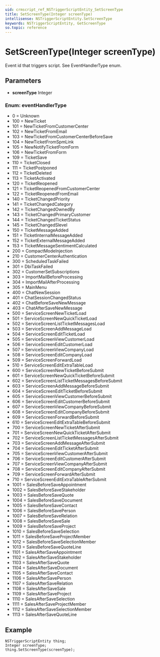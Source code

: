 ```yaml
---
uid: crmscript_ref_NSTriggerScriptEntity_SetScreenType
title: SetScreenType(Integer screenType)
intellisense: NSTriggerScriptEntity.SetScreenType
keywords: NSTriggerScriptEntity, GetScreenType
so.topic: reference
---
```


# SetScreenType(Integer screenType)

Event id that triggers script.  See EventHandlerType enum.

## Parameters

* **screenType** Integer

### Enum: eventHandlerType

* 0 = Unknown
* 100 = NewTicket
* 101 = NewTicketFromCustomerCenter
* 102 = NewTicketFromEmail
* 103 = NewTicketFromCustomerCenterBeforeSave
* 104 = NewTicketFromSpmLink
* 105 = NewNotifyTicketFromForm
* 106 = NewTicketFromForm
* 109 = TicketSave
* 110 = TicketClosed
* 111 = TicketPostponed
* 112 = TicketDeleted
* 113 = TicketActivated
* 120 = TicketReopened
* 121 = TicketReopenedFromCustomerCenter
* 122 = TicketReopenedFromEmail
* 140 = TicketChangedPriority
* 141 = TicketChangedCategory
* 142 = TicketChangedOwnedBy
* 143 = TicketChangedPrimaryCustomer
* 144 = TicketChangedTicketStatus
* 145 = TicketChangedSlevel
* 150 = TicketMessageAdded
* 151 = TicketInternalMessageAdded
* 152 = TicketExternalMessageAdded
* 153 = TicketMessageSentimentCalculated
* 200 = CompactModeInjection
* 210 = CustomerCenterAuthentication
* 300 = ScheduledTaskFailed
* 301 = DbiTaskFailed
* 302 = CustomerSetSubscriptions
* 303 = ImportMailBeforeProcessing
* 304 = ImportMailAfterProcessing
* 305 = MainMenu
* 400 = ChatNewSession
* 401 = ChatSessionChangedStatus
* 402 = ChatBeforeSaveNewMessage
* 403 = ChatAfterSaveNewMessage
* 500 = ServiceScreenNewTicketLoad
* 501 = ServiceScreenNewQuickTicketLoad
* 502 = ServiceScreenListTicketMessagesLoad
* 503 = ServiceScreenAddMessageLoad
* 504 = ServiceScreenEditTicketLoad
* 505 = ServiceScreenViewCustomerLoad
* 506 = ServiceScreenEditCustomerLoad
* 507 = ServiceScreenViewCompanyLoad
* 508 = ServiceScreenEditCompanyLoad
* 509 = ServiceScreenForwardLoad
* 510 = ServiceScreenEditExtraTableLoad
* 600 = ServiceScreenNewTicketBeforeSubmit
* 601 = ServiceScreenNewQuickTicketBeforeSubmit
* 602 = ServiceScreenListTicketMessagesBeforeSubmit
* 603 = ServiceScreenAddMessageBeforeSubmit
* 604 = ServiceScreenEditTicketBeforeSubmit
* 605 = ServiceScreenViewCustomerBeforeSubmit
* 606 = ServiceScreenEditCustomerBeforeSubmit
* 607 = ServiceScreenViewCompanyBeforeSubmit
* 608 = ServiceScreenEditCompanyBeforeSubmit
* 609 = ServiceScreenForwardBeforeSubmit
* 610 = ServiceScreenEditExtraTableBeforeSubmit
* 700 = ServiceScreenNewTicketAfterSubmit
* 701 = ServiceScreenNewQuickTicketAfterSubmit
* 702 = ServiceScreenListTicketMessagesAfterSubmit
* 703 = ServiceScreenAddMessageAfterSubmit
* 704 = ServiceScreenEditTicketAfterSubmit
* 705 = ServiceScreenViewCustomerAfterSubmit
* 706 = ServiceScreenEditCustomerAfterSubmit
* 707 = ServiceScreenViewCompanyAfterSubmit
* 708 = ServiceScreenEditCompanyAfterSubmit
* 709 = ServiceScreenForwardAfterSubmit
* 710 = ServiceScreenEditExtraTableAfterSubmit
* 1001 = SalesBeforeSaveAppointment
* 1002 = SalesBeforeSaveStakeholder
* 1003 = SalesBeforeSaveQuote
* 1004 = SalesBeforeSaveDocument
* 1005 = SalesBeforeSaveContact
* 1006 = SalesBeforeSavePerson
* 1007 = SalesBeforeSaveRelation
* 1008 = SalesBeforeSaveSale
* 1009 = SalesBeforeSaveProject
* 1010 = SalesBeforeSaveSelection
* 1011 = SalesBeforeSaveProjectMember
* 1012 = SalesBeforeSaveSelectionMember
* 1013 = SalesBeforeSaveQuoteLine
* 1101 = SalesAfterSaveAppointment
* 1102 = SalesAfterSaveStakeholder
* 1103 = SalesAfterSaveQuote
* 1104 = SalesAfterSaveDocument
* 1105 = SalesAfterSaveContact
* 1106 = SalesAfterSavePerson
* 1107 = SalesAfterSaveRelation
* 1108 = SalesAfterSaveSale
* 1109 = SalesAfterSaveProject
* 1110 = SalesAfterSaveSelection
* 1111 = SalesAfterSaveProjectMember
* 1112 = SalesAfterSaveSelectionMember
* 1113 = SalesAfterSaveQuoteLine

## Example

```crmscript
NSTriggerScriptEntity thing;
Integer screenType;
thing.SetScreenType(screenType);
```
